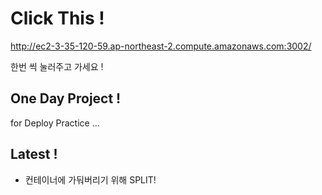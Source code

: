 # Click This !
http://ec2-3-35-120-59.ap-northeast-2.compute.amazonaws.com:3002/

한번 씩 눌러주고 가세요 !

## One Day Project ! 
for Deploy Practice ...

## Latest !
- 컨테이너에 가둬버리기 위해 SPLIT!

